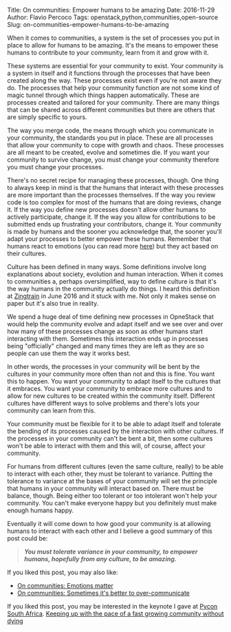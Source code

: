 Title: On communities: Empower humans to be amazing
Date: 2016-11-29
Author: Flavio Percoco
Tags: openstack,python,communities,open-source
Slug: on-communities-empower-humans-to-be-amazing

When it comes to communities, a system is the set of processes you put in place
to allow for humans to be amazing. It's the means to empower these humans to
contribute to your community, learn from it and grow with it.

These systems are essential for your community to exist. Your community is a
system in itself and it functions through the processes that have been created
along the way. These processes exist even if you're not aware they do. The
processes that help your community function are not some kind of magic tunnel
through which things happen automatically. These are processes created and
tailored for your community. There are many things that can be shared across
different communities but there are others that are simply specific to yours.

The way you merge code, the means through which you communicate in your
community, the standards you put in place. These are all processes that allow
your community to cope with growth and chaos. These processes are all meant to
be created, evolve and sometimes die. If you want your community to survive
change, you must change your community therefore you must change your processes.

There's no secret recipe for managing these processes, though. One thing to
always keep in mind is that the humans that interact with these processes are
more important than the processes themselves. If the way you review code is too
complex for most of the humans that are doing reviews, change it. If the way you
define new processes doesn't allow other humans to actively participate, change
it. If the way you allow for contributions to be submitted ends up frustrating
your contributors, change it. Your community is made by humans and the sooner
you acknowledge that, the sooner you'll adapt your processes to better empower
these humans. Remember that humans react to emotions (you can read more
[here](https://blog.flaper87.com/on-communities-emotions-matter.html)) but they
act based on their cultures.

Culture has been defined in many ways. Some definitions involve long
explanations about society, evolution and human interaction. When it comes to
communities a, perhaps oversimplified, way to define culture is that it's the
way humans in the community actually do things. I heard this definition at
[Zingtrain](https://www.zingtrain.com/) in June 2016 and it stuck with me. Not
only it makes sense on paper but it's also true in reality.

We spend a huge deal of time defining new processes in OpneStack that would help
the community evolve and adapt itself and we see over and over how many of these
processes change as soon as other humans start interacting with them. Sometimes
this interaction ends up in processes being "officially" changed and many times
they are left as they are so people can use them the way it works best.

In other words, the processes in your community will be bent by the cultures in
your community more often than not and this is fine. You want this to happen.
You want your community to adapt itself to the cultures that it embraces. You
want your community to embrace more cultures and to allow for new cultures to be
created within the community itself. Different cultures have different ways to
solve problems and there's lots your community can learn from this.

Your community must be flexible for it to be able to adapt itself and tolerate
the bending of its processes caused by the interaction with other cultures. If
the processes in your community can't be bent a bit, then some cultures won't be
able to interact with them and this will, of course, affect your community.

For humans from different cultures (even the same culture, really) to be able to
interact with each other, they must be tolerant to variance. Putting the
tolerance to variance at the bases of your community will set the principle that
humans in your community will interact based on. There must be balance, though.
Being either too tolerant or too intolerant won't help your community. You can't
make everyone happy but you definitely must make enough humans happy.

Eventually it will come down to how good your community is at allowing humans to
interact with each other and I believe a good summary of this post could be:

> ***You must tolerate variance in your community, to empower humans, hopefully
> from any culture, to be amazing.***

If you liked this post, you may also like:

* [On communities: Emotions matter](https://blog.flaper87.com/on-communities-emotions-matter.html)
* [On communities: Sometimes it's better to over-communicate](https://blog.flaper87.com/on-communities-sometimes-better-over-communicate.html)

If you liked this post, you may be interested in the keynote I gave at
[Pycon South Africa](https://za.pycon.org/).
[Keeping up with the pace of a fast growing community without dying](https://www.youtube.com/watch?v=bW_AEmKbB_o)
